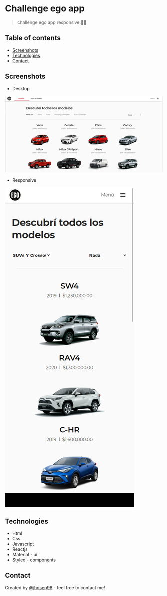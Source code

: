 # Challenge ego app

> challenge ego app responsive.📱😎

## Table of contents

- [Screenshots](#screenshots)
- [Technologies](#technologies)
- [Contact](#contact)

## Screenshots

- Desktop

![ego - app](./public/img/ego-app.png)

- Responsive

![ego - app](./public/img/ego-app-responsive.png)

## Technologies

- Html
- Css
- Javascript
- Reactjs
- Material - ui
- Styled - components

## Contact

Created by [@jhosep98](https://jhosep98.github.io/jdb-portfolio/) - feel free to contact me!
